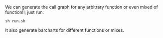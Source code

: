 We can generate the call graph for any arbitrary function or even mixed of function!!; just run:

```
sh run.sh
```
It also generate barcharts for different functions or mixes.
